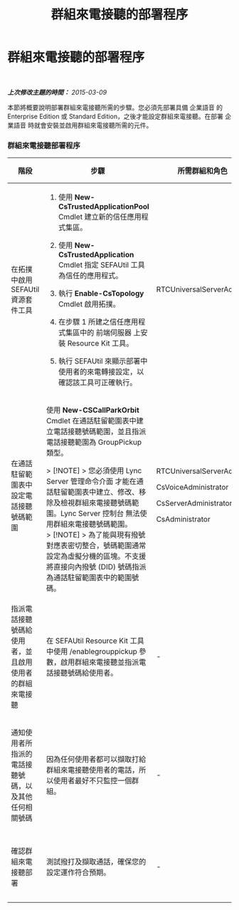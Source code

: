 ﻿---
title: 群組來電接聽的部署程序
TOCTitle: 群組來電接聽的部署程序
ms:assetid: 082daeac-e667-4e2d-b78d-8e0901f9f0e9
ms:mtpsurl: https://technet.microsoft.com/zh-tw/library/JJ945615(v=OCS.15)
ms:contentKeyID: 52056047
ms.date: 08/10/2015
mtps_version: v=OCS.15
ms.translationtype: HT
---

# 群組來電接聽的部署程序

 

_**上次修改主題的時間：** 2015-03-09_

本節將概要說明部署群組來電接聽所需的步驟。您必須先部署具備 企業語音 的 Enterprise Edition 或 Standard Edition，之後才能設定群組來電接聽。在部署 企業語音 時就會安裝並啟用群組來電接聽所需的元件。

### 群組來電接聽部署程序

<table>
<colgroup>
<col style="width: 25%" />
<col style="width: 25%" />
<col style="width: 25%" />
<col style="width: 25%" />
</colgroup>
<thead>
<tr class="header">
<th>階段</th>
<th>步驟</th>
<th>所需群組和角色</th>
<th>部署文件</th>
</tr>
</thead>
<tbody>
<tr class="odd">
<td><p>在拓撲中啟用 SEFAUtil 資源套件工具</p></td>
<td><ol>
<li><p>使用 <strong>New-CsTrustedApplicationPool</strong> Cmdlet 建立新的信任應用程式集區。</p></li>
<li><p>使用 <strong>New-CsTrustedApplication</strong> Cmdlet 指定 SEFAUtil 工具為信任的應用程式。</p></li>
<li><p>執行 <strong>Enable-CsTopology</strong> Cmdlet 啟用拓撲。</p></li>
<li><p>在步驟 1 所建之信任應用程式集區中的 前端伺服器 上安裝 Resource Kit 工具。</p></li>
<li><p>執行 SEFAUtil 來顯示部署中使用者的來電轉接設定，以確認該工具可正確執行。</p></li>
</ol></td>
<td><p>RTCUniversalServerAdmins</p></td>
<td><p><a href="lync-server-2013-deploy-the-sefautil-tool.md">部署 SEFAUtil 工具</a></p></td>
</tr>
<tr class="even">
<td><p>在通話駐留範圍表中設定電話接聽號碼範圍</p></td>
<td><p>使用 <strong>New-CSCallParkOrbit</strong> Cmdlet 在通話駐留範圍表中建立電話接聽號碼範圍，並且指派電話接聽範圍為 GroupPickup 類型。</p>
<div class="alert">
> [!NOTE]  
> 您必須使用 Lync Server 管理命令介面 才能在通話駐留範圍表中建立、修改、移除及檢視群組來電接聽號碼範圍。Lync Server 控制台 無法使用群組來電接聽號碼範圍。


</div>
<div class="alert">
> [!NOTE]  
> 為了能與現有撥號對應表密切整合，號碼範圍通常設定為虛擬分機的區塊。不支援將直接向內撥號 (DID) 號碼指派為通話駐留範圍表中的範圍號碼。


</div></td>
<td><p>RTCUniversalServerAdmins</p>
<p>CsVoiceAdministrator</p>
<p>CsServerAdministrator</p>
<p>CsAdministrator</p></td>
<td><p><a href="lync-server-2013-configure-call-pickup-group-numbers.md">設定電話接聽群組號碼</a></p></td>
</tr>
<tr class="odd">
<td><p>指派電話接聽號碼給使用者，並且啟用使用者的群組來電接聽</p></td>
<td><p>在 SEFAUtil Resource Kit 工具中使用 /enablegrouppickup 參數，啟用群組來電接聽並指派電話接聽號碼給使用者。</p></td>
<td><p>-</p></td>
<td><p><a href="lync-server-2013-enable-group-call-pickup-for-users-and-assign-a-group-number.md">啟用使用者的群組來電接聽並指派群組號碼</a></p></td>
</tr>
<tr class="even">
<td><p>通知使用者所指派的電話接聽號碼，以及其他任何相關號碼</p></td>
<td><p>因為任何使用者都可以擷取打給群組來電接聽使用者的電話，所以使用者最好不只監控一個群組。</p></td>
<td><p>-</p></td>
<td><p><a href="lync-server-2013-communicate-group-call-pickup-assignment-to-users.md">將群組來電接聽指派傳達給使用者</a></p></td>
</tr>
<tr class="odd">
<td><p>確認群組來電接聽部署</p></td>
<td><p>測試撥打及擷取通話，確保您的設定運作符合預期。</p></td>
<td><p>-</p></td>
<td><p><a href="lync-server-2013-optional-verify-the-group-call-pickup-deployment.md">(選用) 確認群組來電接聽部署</a></p></td>
</tr>
</tbody>
</table>

